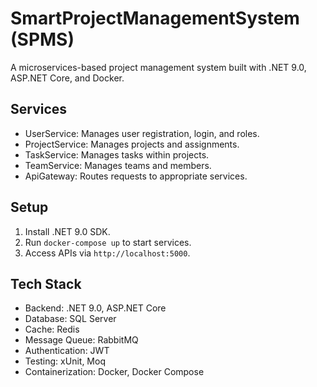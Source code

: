 # SmartProjectManagementSystem (SPMS)

A microservices-based project management system built with .NET 9.0, ASP.NET Core, and Docker.

## Services
- UserService: Manages user registration, login, and roles.
- ProjectService: Manages projects and assignments.
- TaskService: Manages tasks within projects.
- TeamService: Manages teams and members.
- ApiGateway: Routes requests to appropriate services.

## Setup
1. Install .NET 9.0 SDK.
2. Run `docker-compose up` to start services.
3. Access APIs via `http://localhost:5000`.

## Tech Stack
- Backend: .NET 9.0, ASP.NET Core
- Database: SQL Server
- Cache: Redis
- Message Queue: RabbitMQ
- Authentication: JWT
- Testing: xUnit, Moq
- Containerization: Docker, Docker Compose